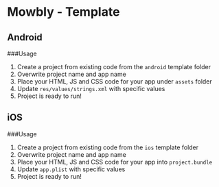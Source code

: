 Mowbly - Template
=================

Android
----------

###Usage

1. Create a project from existing code from the `android` template folder
2. Overwrite project name and app name
3. Place your HTML, JS and CSS code for your app under `assets` folder
4. Update `res/values/strings.xml` with specific values
5. Project is ready to run!


iOS
----------

###Usage

1. Create a project from existing code from the `ios` template folder
2. Overwrite project name and app name
3. Place your HTML, JS and CSS code for your app into `project.bundle`
4. Update `app.plist` with specific values
5. Project is ready to run!


